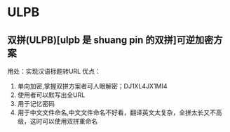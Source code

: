 # ULPB

## 双拼(ULPB)[ulpb 是 shuang pin 的双拼]可逆加密方案
用处：实现汉语标题转URL
优点：
1. 单向加密,掌握双拼方案者可人眼解密；DJ1XL4JX1MI4
2. 使用者可以默写出全URL
3. 用于记忆密码
4. 用于中文文件命名,中文文件命名不好看，翻译英文太复杂，全拼太长又不高级，这时可以使用双拼重命名